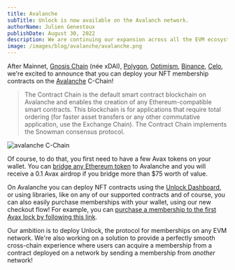 ```yaml
---
title: Avalanche
subTitle: Unlock is now available on the Avalanch network.
authorName: Julien Genestoux
publishDate: August 30, 2022
description: We are continuing our expansion across all the EVM ecosystem. The Unlock Protocol can be used to deploy NFT membership contracts on Avalanche's C Chain.
image: /images/blog/avalanche/avalanche.png
---
```


After Mainnet, [Gnosis Chain](xdai) (née xDAI), [Polygon](/blog/unlock-on-polygon), [Optimism](/blog/optimism), [Binance](/blog/binance-smart-chain), [Celo](/blog/unlock-celo-launch), we're excited to announce that you can deploy your NFT membership contracts on the [Avalanche](https://avax.network/) C-Chain!

> The Contract Chain is the default smart contract blockchain on Avalanche and enables the creation of any Ethereum-compatible smart contracts. This blockchain is for applications that require total ordering (for faster asset transfers or any other commutative application, use the Exchange Chain). The Contract Chain implements the Snowman consensus protocol.

![avalanche C-Chain](/images/blog/avalanche/avalanche-logo.svg)

Of course, to do that, you first need to have a few Avax tokens on your wallet. You can [bridge any Ethereum token](https://bridge.avax.network/) to Avalanche and you will receive a 0.1 Avax airdrop if you bridge more than $75 worth of value.

On Avalanche you can deploy NFT contracts using the [Unlock Dashboard](https://app.unlock-protocol.com/locks), or using libraries, like on any of our supported contracts and of course, you can also easily purchase memberships with your wallet, using our new checkout flow! For example, you can [purchase a membership to the first Avax lock by following this link](https://app.unlock-protocol.com/checkout?redirectUri=https%3A%2F%2Funlock-protocol.com%2Fblog%2Favalanche&paywallConfig=%7B%22locks%22%3A%7B%220x1354f2bb861A9E7ED9cC985a8c449FA363E981b4%22%3A%7B%22network%22%3A43114%7D%7D%2C%22pessimistic%22%3Atrue%2C%22persistentCheckout%22%3Atrue%2C%22icon%22%3A%22https%3A%2F%2Fstaging-locksmith.unlock-protocol.com%2Flock%2F0x1354f2bb861A9E7ED9cC985a8c449FA363E981b4%2Ficon%22%7D).

Our ambition is to deploy Unlock, the protocol for memberships on any EVM network. We're also working on a solution to provide a perfectly smooth cross-chain experience where users can acquire a membership from a contract deployed on a network by sending a membership from _another_ network!
